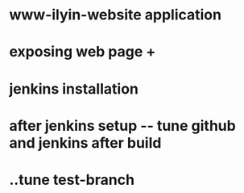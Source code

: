# www-ilyin-website application
# exposing web page +
# jenkins installation
# after jenkins setup -- tune github and jenkins after build
# ..tune test-branch
